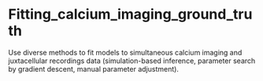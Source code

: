 # Fitting_calcium_imaging_ground_truth
Use diverse methods to fit models to simultaneous calcium imaging and juxtacellular recordings data (simulation-based inference, parameter search by gradient descent, manual parameter adjustment).
